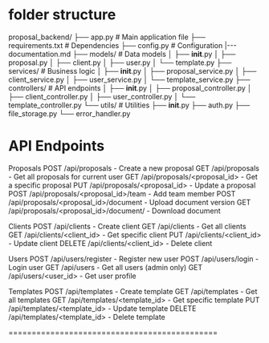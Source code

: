 folder structure
===============================

proposal_backend/
├── app.py                  # Main application file
├── requirements.txt        # Dependencies
├── config.py               # Configuration
|--- documentation.md
├── models/                 # Data models
│   ├── __init__.py
│   ├── proposal.py
│   ├── client.py
│   ├── user.py
│   └── template.py
├── services/               # Business logic
│   ├── __init__.py
│   ├── proposal_service.py
│   ├── client_service.py
│   ├── user_service.py
│   └── template_service.py
├── controllers/            # API endpoints
│   ├── __init__.py
│   ├── proposal_controller.py
│   ├── client_controller.py
│   ├── user_controller.py
│   └── template_controller.py
└── utils/                  # Utilities
    ├── __init__.py
    ├── auth.py
    ├── file_storage.py
    └── error_handler.py
	

API Endpoints
==================
Proposals
POST /api/proposals - Create a new proposal
GET /api/proposals - Get all proposals for current user
GET /api/proposals/<proposal_id> - Get a specific proposal
PUT /api/proposals/<proposal_id> - Update a proposal
POST /api/proposals/<proposal_id>/team - Add team member
POST /api/proposals/<proposal_id>/document - Upload document version
GET /api/proposals/<proposal_id>/document/<version> - Download document

Clients
POST /api/clients - Create client
GET /api/clients - Get all clients
GET /api/clients/<client_id> - Get specific client
PUT /api/clients/<client_id> - Update client
DELETE /api/clients/<client_id> - Delete client

Users
POST /api/users/register - Register new user
POST /api/users/login - Login user
GET /api/users - Get all users (admin only)
GET /api/users/<user_id> - Get user profile

Templates
POST /api/templates - Create template
GET /api/templates - Get all templates
GET /api/templates/<template_id> - Get specific template
PUT /api/templates/<template_id> - Update template
DELETE /api/templates/<template_id> - Delete template



=============================================